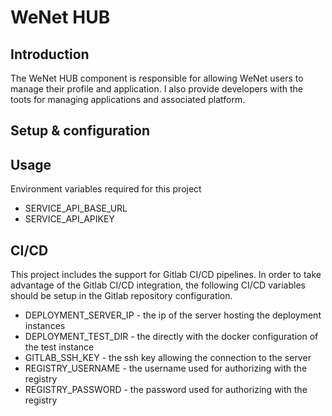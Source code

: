 # WeNet HUB

## Introduction

The WeNet HUB component is responsible for allowing WeNet users to manage their profile and application.
I also provide developers with the toots for managing applications and associated platform.


## Setup & configuration

## Usage

Environment variables required for this project

* SERVICE_API_BASE_URL
* SERVICE_API_APIKEY


## CI/CD

This project includes the support for Gitlab CI/CD pipelines.
In order to take advantage of the Gitlab CI/CD integration, the following CI/CD variables should be setup in the Gitlab repository configuration.

* DEPLOYMENT_SERVER_IP - the ip of the server hosting the deployment instances
* DEPLOYMENT_TEST_DIR - the directly with the docker configuration of the test instance
* GITLAB_SSH_KEY - the ssh key allowing the connection to the server
* REGISTRY_USERNAME - the username used for authorizing with the registry
* REGISTRY_PASSWORD - the password used for authorizing with the registry
